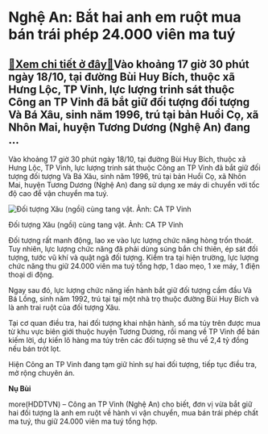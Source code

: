 Nghệ An: Bắt hai anh em ruột mua bán trái phép 24.000 viên ma tuý
=================================================================

[:gift:Xem chi tiết ở đây:gift:](https://hddtvn.com/nghe-an-bat-hai-anh-em-ruot-mua-ban-trai-phep-24-000-vien-ma-tuy/)Vào khoảng 17 giờ 30 phút ngày 18/10, tại đường Bùi Huy Bích, thuộc xã Hưng Lộc, TP Vinh, lực lượng trinh sát thuộc Công an TP Vinh đã bắt giữ đối tượng đối tượng Và Bá Xâu, sinh năm 1996, trú tại bản Huổi Cọ, xã Nhôn Mai, huyện Tương Dương (Nghệ An) đang …
-----------------------------------------------------------------------------------------------------------------------------------------------------------------------------------------------------------------------------------------------------------------


Vào khoảng 17 giờ 30 phút ngày 18/10, tại đường Bùi Huy Bích, thuộc xã Hưng Lộc, TP Vinh, lực lượng trinh sát thuộc Công an TP Vinh đã bắt giữ đối tượng đối tượng Và Bá Xâu, sinh năm 1996, trú tại bản Huổi Cọ, xã Nhôn Mai, huyện Tương Dương (Nghệ An) đang sử dụng xe máy di chuyển với tốc độ cao để vận chuyển ma tuý.





![Đối tượng Xâu (ngồi) cùng tang vật. Ảnh: CA TP Vinh](https://hddtvn.com/wp-content/uploads/2021/01/1334_thumb_660_c94b8137-123b-4557-923c-6750feddda57.jpg "Đối tượng Xâu (ngồi) cùng tang vật. Ảnh: CA TP Vinh")


Đối tượng Xâu (ngồi) cùng tang vật. Ảnh: CA TP Vinh



Đối tượng rất manh động, lao xe vào lực lượng chức năng hòng trốn thoát. Tuy nhiên, lực lượng chức năng đã phải dùng súng bắn chỉ thiên, ép sát đối tượng, tước vũ khí và quật ngã đối tượng. Kiểm tra tại hiện trường, lực lượng chức năng thu giữ 24.000 viên ma tuý tổng hợp, 1 dao mẹo, 1 xe máy, 1 điện thoại di động.


Ngay sau đó, lực lượng chức năng iến hành bắt giữ đối tượng cầm đầu Và Bá Lồng, sinh năm 1992, trú tại tại một nhà trọ thuộc đường Bùi Huy Bích và là anh trai ruột của đối tượng Xâu.


Tại cơ quan điều tra, hai đối tượng khai nhận hành, số ma túy trên được mua từ khu vực biên giới thuộc huyện Tương Dương, rồi mang về TP Vinh để bán kiếm lời, dự kiến lô hàng ma túy trên các đối tượng sẽ thu về 2,4 tỷ đồng nếu bán trót lọt.


Hiện Công an TP Vinh đang tạm giữ hình sự hai đối tượng, tiếp tục điều tra, mở rộng chuyên án.




**Nụ Bùi**



more(HDDTVN) – Công an TP Vinh (Nghệ An) cho biết, đơn vị vừa bắt giữ hai đối tượng là anh em ruột về hành vi vận chuyển, mua bán trái phép chất ma tuý, thu giữ 24.000 viên ma tuý tổng hợp.

